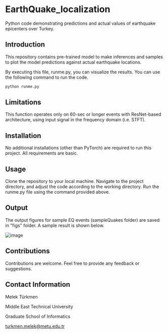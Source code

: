# EarthQuake_localization
Python code demonstrating predictions and actual values of earthquake epicenters over Turkey.

## Introduction
This repository contains pre-trained model to make inferences and samples to plot the model predictions against actual earthquake locations.

By executing this file, runme.py, you can visualize the results. You can use the following command to run the code. 
```bash
python runme.py
```

## Limitations
This function operates only on 60-sec or longer events with ResNet-based architecture, using input signal in the frequency domain (i.e. STFT).

## Installation
No additional installations (other than PyTorch) are required to run this project. All requirements are basic.

## Usage
Clone the repository to your local machine.
Navigate to the project directory, and adjust the code according to the working directory.
Run the runme.py file using the command provided above.

## Output

The output figures for sample EQ events (sampleQuakes folder) are saved in "figs" folder. A sample result is shown below. 

![image](https://github.com/melekturkmen/EarthQuake_localization/assets/44256504/65dfe388-ab14-46fb-a538-4b3f3a2e2b1d)


## Contributions
Contributions are welcome. Feel free to provide any feedback or suggestions.


## Contact Information
Melek Türkmen

Middle East Technical University

Graduate School of Informatics

turkmen.melek@metu.edu.tr
